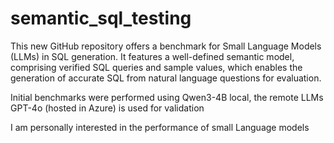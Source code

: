# semantic_sql_testing

This new GitHub repository offers a benchmark for Small Language Models (LLMs) in SQL generation. It features a well-defined semantic model, comprising verified SQL queries and sample values, which enables the generation of accurate SQL from natural language questions for evaluation.

Initial benchmarks were performed using Qwen3-4B local, the remote LLMs GPT-4o (hosted in Azure) is used for validation

I am personally interested in the performance of small Language models 
